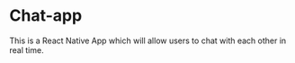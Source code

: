 # Chat-app
This is a React Native App which will allow users to chat with each other in real time. 
